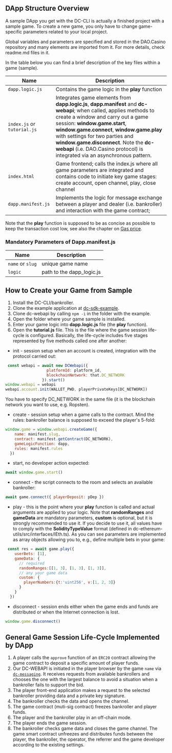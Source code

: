 
## DApp Structure Overview
A sample DApp you get with the DC-CLI is actually a finished project with a sample game. To create a new game, you only have to change game-specific parameters related to your local project. 

Global variables and parameters are specified and stored in the DAO.Casino repository and many elements are imported from it. For more details, check readme.md files in it. 

In the table below you can find a brief description of the key files within a game (sample). 

| **Name**                                 | **Description**                          |
| ---------------------------------------- | ---------------------------------------- |
| `dapp.logic.js`                          | Contains the game logic in the **play** function |
| `index.js` or `tutorial.js` | Integrates game elements from **dapp.logic.js**, **dapp.manifest** and **dc-webapi**; when called, applies methods to create a window and carry out a game session: **window.game.start**, **window.game.connect**, **window.game.play** with settings for two parties and **window.game.disconnect**. Note the **dc-webapi** (i.e. DAO.Casino protocol) is integrated via an asynchronous pattern. |
| `index.html`                             | Game frontend; calls the index.js where all game parameters are integrated and contains code to initiate key game stages: create account, open channel, play, close channel |
| `dapp.manifest.js`                       | Implements the logic for message exchange between a player and dealer (i.e. bankroller) and interaction with the game contract;|


Note that the **play** function is supposed to be as concise as possible to keep the transaction cost low, see also the chapter on [Gas price](2.7.%20Notes%20on%20Transaction%20Pricing.md).
### Mandatory Parameters of Dapp.manifest.js

| **Name** | **Description**           |
| -------- | ------------------------- |
| `name` or `slug`  | unique game name          |
| `logic`  | path to the dapp_logic.js |

## How to Create your Game from Sample

1. Install the DC-CLI/bankroller.
2. Clone the example application at [dc-sdk-example](https://github.com/DaoCasino/dc-sdk-example).
3. Clone dc-webapi by calling `npm -i` in the folder with the example.
4. Open the folder where your game sample is installed.
5. Enter your game logic into **dapp.logic.js** file (the **play** function). 
5. Open the **tutorial.js** file. 
This is the file where the game session life-cyсle is configured. Basically, the life-cycle includes five stages represented by five methods called one after another:  
- init - session setup when an account is created, integration with the protocol carried out:  
```javascript
 const webapi = await new DCWebapi({
                  platformId: platform_id,
                  blockchainNetwork: that.DC_NETWORK
                }).start()
window.webapi = webapi
webapi.account.init(WALLET_PWD, playerPrivateKeys[DC_NETWORK]) 
```  
You have to specify DC_NETWORK in the same file (it is the blockchain network you want to use, e.g. Ropsten).  
- create - session setup when a game calls to the contract.  Mind the rules: bankroller balance is supposed to exceed the player's 5-fold:  
```javascript
window.game = window.webapi.createGame({ 
    name: manifest.slug, 
    contract: manifest.getContract(DC_NETWORK), 
    gameLogicFunction: dapp, 
    rules: manifest.rules 
  })
```
- start, no developer action expected:
```javascript
await window.game.start()
```
- connect - the script connects to the room and selects an available bankroller: 
```javascript
await game.connect({ playerDeposit: pDep })
 ```
- play - this is the point where your **play** function is called and actual arguments are applied to your logic. Note that **randomRanges** and **gameData** are mandatory parameters, **custom** is optional, but it is strongly recommended to use it. If you decide to use it, all values have to comply with the **SolidityTypeValue** format (defined in dc-ethereum-utils/src/interfaces/IEth.ts). As you can see parameters are implemented as array objects allowing you to, e.g., define multiple bets in your game:
```javascript
 const res = await game.play({
    userBets: [1],
    gameData: {
      // required
      randomRanges:[[1, 3], [1, 3], [1, 3]],
      // any your game data
      custom: { 
        playerNumbers:{t:'uint256', v:[1, 2, 3]} 
      }
    }
  })
 ```
- disconnect - session ends either when  the game ends and funds are distributed or when the Internet connection is lost. 
```javascript
window.game.disconnect()
```

## General Game  Session Life-Cycle Implemented by DApp

1. A player calls the `approve` function of an `ERC20` contract allowing the game contract to deposit a specific amount of player funds.
2. Our DC-WEBAPI is initiated in the player browser by the game `name` via [`dc-messaging`](https://github.com/DaoCasino/dc-messaging). It receives requests from available bankrollers and chooses the one with the largest balance to avoid a situation when a bankroller fails to support the  bid.
3. The player front-end application makes a request to the selected bankroller providing data and a private key signature.
4. The  bankroller checks the data and opens the channel.
5. The game contract (muti-sig contract) freezes bankroller and player funds.
6. The player and the bankroller play in an off-chain mode.
7. The player ends the game session.
8. The bankroller checks game data and closes the game channel. The game smart contract unfreezes and distributes funds between the player, the bankroller, the operator, the referrer and the game developer  according to the existing settings.
